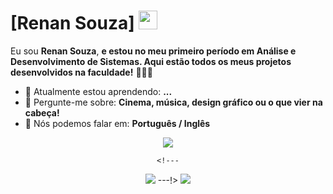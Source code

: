 # [Renan Souza] <img src="https://github.com/TheDudeThatCode/TheDudeThatCode/blob/master/Assets/Mario_Hello_Big.gif" width="30px">

Eu sou <strong>Renan Souza</strong>, <strong>e estou no meu primeiro período em Análise e Desenvolvimento de Sistemas. Aqui estão todos os meus projetos desenvolvidos na faculdade!</strong> 👨🏻‍💻 

- 🚀 Atualmente estou aprendendo: <strong>...</strong> 
- 💬 Pergunte-me sobre: <strong>Cinema, música, design gráfico ou o que vier na cabeça!</strong>
- 📣 Nós podemos falar em: <strong>Português / Inglês</strong>

<div align="center">

  <a href="#" alt="Gmail">
    <img src="https://img.shields.io/badge/-Gmail-FF0000?style=flat-square&labelColor=FF0000&logo=gmail&logoColor=white&link=LINK-DO-SEU-EMAIL"/></a>

    <!---
  <a href="#" alt="Linkedin">
    <img src="https://img.shields.io/badge/-Linkedin-0e76a8?style=flat-square&logo=Linkedin&logoColor=white&link=LINK-DO-SEU-LINKEDIN" /></a>
    ---!>

  <a href="#" alt="Instagram">
    <img src="https://img.shields.io/badge/-Instagram-DF0174?style=flat-square&labelColor=DF0174&logo=instagram&logoColor=white&link=https://www.instagram.com/renanlmsouza/"/></a>

</div>
